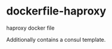 dockerfile-haproxy
==================

haproxy docker file

Additionally contains a consul template.
